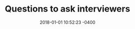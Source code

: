 ---
layout: post
title:  "Questions to ask interviewers"
date: 2018-01-01 10:52:23 -0400
categories: articles
---